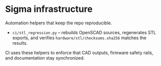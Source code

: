 # Sigma infrastructure

Automation helpers that keep the repo reproducible.

- `ci/stl_regression.py` – rebuilds OpenSCAD sources, regenerates STL exports,
  and verifies `hardware/stl/checksums.sha256` matches the results.

CI uses these helpers to enforce that CAD outputs, firmware safety rails, and
documentation stay synchronized.
